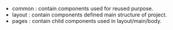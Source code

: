 - common    : contain components used for reused purpose.
- layout    : contain components defined main structure of project.
- pages     : contain child components used in layout/main/body.